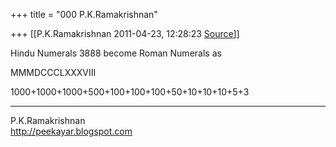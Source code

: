 +++
title = "000 P.K.Ramakrishnan"

+++
[[P.K.Ramakrishnan	2011-04-23, 12:28:23 [Source](https://groups.google.com/g/samskrita/c/-ByhrciVZYQ)]]



Hindu Numerals 3888 become Roman Numerals as

MMMDCCCLXXXVIII  
  
1000+1000+1000+500+100+100+100+50+10+10+10+5+3

  
-----------------------------------  
P.K.Ramakrishnan  
<http://peekayar.blogspot.com>


